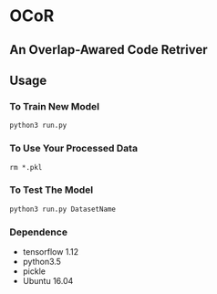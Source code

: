 # OCoR
## An Overlap-Awared Code Retriver
## Usage
### To Train New Model
```
python3 run.py 
```
### To Use Your Processed Data
```
rm *.pkl
```
### To Test The Model
```
python3 run.py DatasetName
```
### Dependence

* tensorflow 1.12
* python3.5
* pickle
* Ubuntu 16.04
